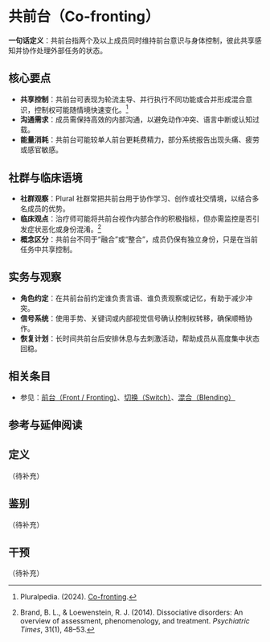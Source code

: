 # 共前台（Co-fronting）

**一句话定义**：共前台指两个及以上成员同时维持前台意识与身体控制，彼此共享感知并协作处理外部任务的状态。

## 核心要点

- **共享控制**：共前台可表现为轮流主导、并行执行不同功能或合并形成混合意识，控制权可能随情境快速变化。[^pluralpedia-cofront]
- **沟通需求**：成员需保持高效的内部沟通，以避免动作冲突、语言中断或认知过载。
- **能量消耗**：共前台可能较单人前台更耗费精力，部分系统报告出现头痛、疲劳或感官敏感。

## 社群与临床语境

- **社群观察**：Plural 社群常把共前台用于协作学习、创作或社交情境，以结合多名成员的优势。
- **临床观点**：治疗师可能将共前台视作内部合作的积极指标，但亦需监控是否引发症状恶化或身份混淆。[^brand2014]
- **概念区分**：共前台不同于“融合”或“整合”，成员仍保有独立身份，只是在当前任务中共享控制。

## 实务与观察

- **角色约定**：在共前台前约定谁负责言语、谁负责观察或记忆，有助于减少冲突。
- **信号系统**：使用手势、关键词或内部视觉信号确认控制权转移，确保顺畅协作。
- **恢复计划**：长时间共前台后安排休息与去刺激活动，帮助成员从高度集中状态回稳。

## 相关条目

- 参见：[前台（Front / Fronting）](前台.md)、[切换（Switch）](切换.md)、[混合（Blending）](../系统角色与类型/混合.md)

## 参考与延伸阅读

[^pluralpedia-cofront]: Pluralpedia. (2024). [Co-fronting](https://pluralpedia.org/w/Co-fronting).
[^brand2014]: Brand, B. L., & Loewenstein, R. J. (2014). Dissociative disorders: An overview of assessment, phenomenology, and treatment. *Psychiatric Times*, 31(1), 48–53.

## 定义
（待补充）

## 鉴别
（待补充）

## 干预
（待补充）
